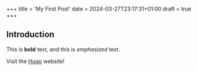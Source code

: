 +++
title = 'My First Post'
date = 2024-03-27T23:17:31+01:00
draft = true
+++
## Introduction

This is **bold** text, and this is *emphasized* text.

Visit the [Hugo](https://gohugo.io) website!